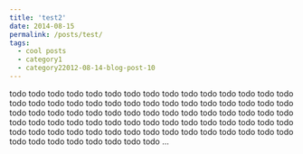 ```yaml
---
title: 'test2'
date: 2014-08-15
permalink: /posts/test/
tags:
  - cool posts
  - category1
  - category22012-08-14-blog-post-10
---
```


todo todo todo todo todo todo todo todo todo todo todo todo todo todo todo todo todo todo todo todo todo todo todo todo todo todo todo todo todo todo todo todo todo todo todo todo todo todo todo todo todo todo todo todo todo todo todo todo todo todo todo todo todo todo todo todo todo todo todo todo todo todo todo todo todo todo todo todo todo todo todo todo todo todo todo todo todo todo todo todo todo todo todo ...
